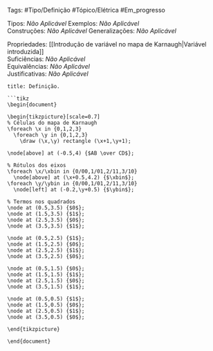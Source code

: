 Tags: #Tipo/Definição #Tópico/Elétrica #Em_progresso

Tipos: _Não Aplicável_ 
Exemplos: _Não Aplicável_  
Construções: _Não Aplicável_
Generalizações: _Não Aplicável_

Propriedades: [[Introdução de variável no mapa de Karnaugh|Variável introduzida]]  
Suficiências: _Não Aplicável_  
Equivalências: _Não Aplicável_  
Justificativas: _Não Aplicável_

```ad-abstract
title: Definição.

```tikz
\begin{document}

\begin{tikzpicture}[scale=0.7]
% Células do mapa de Karnaugh
\foreach \x in {0,1,2,3}
  \foreach \y in {0,1,2,3}
    \draw (\x,\y) rectangle (\x+1,\y+1);

\node[above] at (-0.5,4) {$AB \over CD$};

% Rótulos dos eixos
\foreach \x/\xbin in {0/00,1/01,2/11,3/10}
  \node[above] at (\x+0.5,4.2) {$\xbin$};
\foreach \y/\ybin in {0/00,1/01,2/11,3/10}
  \node[left] at (-0.2,\y+0.5) {$\ybin$};

% Termos nos quadrados
\node at (0.5,3.5) {$0$};
\node at (1.5,3.5) {$1$};
\node at (2.5,3.5) {$0$};
\node at (3.5,3.5) {$1$};

\node at (0.5,2.5) {$1$};
\node at (1.5,2.5) {$0$};
\node at (2.5,2.5) {$1$};
\node at (3.5,2.5) {$0$};

\node at (0.5,1.5) {$0$};
\node at (1.5,1.5) {$1$};
\node at (2.5,1.5) {$0$};
\node at (3.5,1.5) {$1$};

\node at (0.5,0.5) {$1$};
\node at (1.5,0.5) {$0$};
\node at (2.5,0.5) {$1$};
\node at (3.5,0.5) {$0$};

\end{tikzpicture}

\end{document}
```

